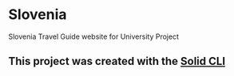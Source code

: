 # Slovenia
Slovenia Travel Guide website for University Project

## This project was created with the [Solid CLI](https://github.com/solidjs-community/solid-cli)
